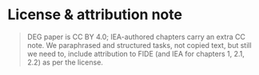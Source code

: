 # License & attribution note
> DEG paper is CC BY 4.0; IEA-authored chapters carry an extra CC note. We paraphrased and structured tasks, not copied text, but still we need to, include attribution to FIDE (and IEA for chapters 1, 2.1, 2.2) as per the license.
